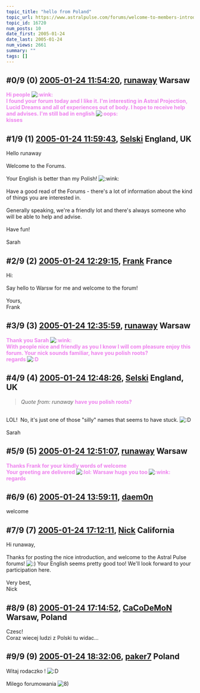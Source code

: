 ```yaml
---
topic_title: "hello from Poland"
topic_url: https://www.astralpulse.com/forums/welcome-to-members-introductions!/hello-from-poland-16720
topic_id: 16720
num_posts: 10
date_first: 2005-01-24
date_last: 2005-01-24
num_views: 2661
summary: ""
tags: []
---
```


## \#0/9 (0) [2005-01-24 11:54:20](https://www.astralpulse.com/forums/index.php?msg=144616), [runaway](https://www.astralpulse.com/forums/profile/?u=8140) Warsaw ##
<section>
<b>
 <span class="bbc_color" style="color: violet;">
  Hi people
  <img alt=":wink:" class="smiley" src="https://www.astralpulse.com/forums/Smileys/fugue/wink.png" title="Wink"/>
  <br>
  I found your forum today and I like it. I'm interesting in Astral Projection, Lucid Dreams and all of experiences out of body. I hope to receive help and advises. I'm still bad in english
  <img alt=":oops:" class="smiley" src="https://www.astralpulse.com/forums/Smileys/fugue/embarrassed.png" title="embarassed"/>
  <br>
  kisses
 </span>
</b>
</section>

## \#1/9 (1) [2005-01-24 11:59:43](https://www.astralpulse.com/forums/index.php?msg=144617), [Selski](https://www.astralpulse.com/forums/profile/?u=6012) England, UK ##
<section>
Hello runaway
<br>
<br>
Welcome to the Forums.
<br>
<br>
Your English is better than my Polish!
<img alt=":wink:" class="smiley" src="https://www.astralpulse.com/forums/Smileys/fugue/wink.png" title="Wink"/>
<br>
<br>
Have a good read of the Forums - there's a lot of information about the kind of things you are interested in.
<br>
<br>
Generally speaking, we're a friendly lot and there's always someone who will be able to help and advise.
<br>
<br>
Have fun!
<br>
<br>
Sarah
</section>

## \#2/9 (2) [2005-01-24 12:29:15](https://www.astralpulse.com/forums/index.php?msg=144622), [Frank](https://www.astralpulse.com/forums/profile/?u=359) France ##
<section>
Hi:
<br>
<br>
Say hello to Warsw for me and welcome to the forum!
<br>
<br>
Yours,
<br>
Frank
</section>

## \#3/9 (3) [2005-01-24 12:35:59](https://www.astralpulse.com/forums/index.php?msg=144626), [runaway](https://www.astralpulse.com/forums/profile/?u=8140) Warsaw ##
<section>
<b>
 <span class="bbc_color" style="color: violet;">
  Thank you Sarah
  <img alt=":wink:" class="smiley" src="https://www.astralpulse.com/forums/Smileys/fugue/wink.png" title="Wink"/>
  <br>
  With people nice and friendly as you I know I will com pleasure enjoy this forum. Your nick sounds familiar, have you polish roots?
  <br>
  regards
  <img alt=":D" class="smiley" src="https://www.astralpulse.com/forums/Smileys/fugue/cheesy.png" title="Cheesy"/>
 </span>
</b>
</section>

## \#4/9 (4) [2005-01-24 12:48:26](https://www.astralpulse.com/forums/index.php?msg=144631), [Selski](https://www.astralpulse.com/forums/profile/?u=6012) England, UK ##
<section>
<blockquote class="bbc_standard_quote">
 <cite>
  Quote from: runaway
 </cite>
 <b>
  <span class="bbc_color" style="color: violet;">
   have you polish roots?
   <br>
  </span>
 </b>
</blockquote>
<br>
LOL!  No, it's just one of those "silly" names that seems to have stuck.
<img alt=":D" class="smiley" src="https://www.astralpulse.com/forums/Smileys/fugue/cheesy.png" title="Cheesy"/>
<br>
<br>
Sarah
</section>

## \#5/9 (5) [2005-01-24 12:51:07](https://www.astralpulse.com/forums/index.php?msg=144632), [runaway](https://www.astralpulse.com/forums/profile/?u=8140) Warsaw ##
<section>
<b>
 <span class="bbc_color" style="color: violet;">
  Thanks Frank for your kindly words of welcome
  <br>
  Your greeting are delivered
  <img alt=":lol:" class="smiley" src="https://www.astralpulse.com/forums/Smileys/fugue/cheesy.png" title="Cheesy"/>
  Warsaw hugs you too
  <img alt=":wink:" class="smiley" src="https://www.astralpulse.com/forums/Smileys/fugue/wink.png" title="Wink"/>
  <br>
  regards
 </span>
</b>
</section>

## \#6/9 (6) [2005-01-24 13:59:11](https://www.astralpulse.com/forums/index.php?msg=144650), [daem0n](https://www.astralpulse.com/forums/profile/?u=6303)  ##
<section>
welcome
</section>

## \#7/9 (7) [2005-01-24 17:12:11](https://www.astralpulse.com/forums/index.php?msg=144686), [Nick](https://www.astralpulse.com/forums/profile/?u=2080) California ##
<section>
Hi runaway,
<br>
<br>
Thanks for posting the nice introduction, and welcome to the Astral Pulse forums!
<img alt=":)" class="smiley" src="https://www.astralpulse.com/forums/Smileys/fugue/smiley.png" title="Smiley"/>
Your English seems pretty good too! We'll look forward to your participation here.
<br>
<br>
Very best,
<br>
Nick
</section>

## \#8/9 (8) [2005-01-24 17:14:52](https://www.astralpulse.com/forums/index.php?msg=144687), [CaCoDeMoN](https://www.astralpulse.com/forums/profile/?u=4798) Warsaw, Poland ##
<section>
Czesc!
<br>
Coraz wiecej ludzi z Polski tu widac...
</section>

## \#9/9 (9) [2005-01-24 18:32:06](https://www.astralpulse.com/forums/index.php?msg=144705), [paker7](https://www.astralpulse.com/forums/profile/?u=102) Poland ##
<section>
Witaj rodaczko !
<img alt=":D" class="smiley" src="https://www.astralpulse.com/forums/Smileys/fugue/cheesy.png" title="Cheesy"/>
<br>
<br>
Milego forumowania
<img alt="8)" class="smiley" src="https://www.astralpulse.com/forums/Smileys/fugue/cool.png" title="Cool"/>
</section>